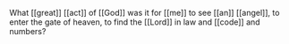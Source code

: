 What [[great]] [[act]] of [[God]] was it for [[me]] to see [[an]] [[angel]], to enter the gate of heaven, to find the [[Lord]] in law and [[code]] and numbers?  